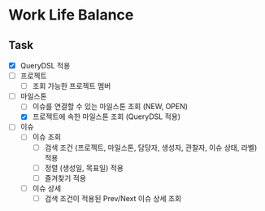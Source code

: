 # Work Life Balance

## Task

- [x] QueryDSL 적용
- [ ] 프로젝트
  - [ ] 조회 가능한 프로젝트 멤버
- [ ] 마일스톤
  - [ ] 이슈를 연결할 수 있는 마일스톤 조회 (NEW, OPEN)
  - [x] 프로젝트에 속한 마일스톤 조회 (QueryDSL 적용)
- [ ] 이슈
  - [ ] 이슈 조회
    - [ ] 검색 조건 (프로젝트, 마일스톤, 담당자, 생성자, 관찰자, 이슈 상태, 라벨) 적용
    - [ ] 정렬 (생성일, 목표일) 적용
    - [ ] 즐겨찾기 적용
  - [ ] 이슈 상세
    - [ ] 검색 조건이 적용된 Prev/Next 이슈 상세 조회

[jhipster homepage and latest documentation]: https://www.jhipster.tech
[jhipster 6.8.0 archive]: https://www.jhipster.tech/documentation-archive/v6.8.0
[using jhipster in development]: https://www.jhipster.tech/documentation-archive/v6.8.0/development/
[using docker and docker-compose]: https://www.jhipster.tech/documentation-archive/v6.8.0/docker-compose
[using jhipster in production]: https://www.jhipster.tech/documentation-archive/v6.8.0/production/
[running tests page]: https://www.jhipster.tech/documentation-archive/v6.8.0/running-tests/
[code quality page]: https://www.jhipster.tech/documentation-archive/v6.8.0/code-quality/
[setting up continuous integration]: https://www.jhipster.tech/documentation-archive/v6.8.0/setting-up-ci/
[node.js]: https://nodejs.org/
[yarn]: https://yarnpkg.org/
[webpack]: https://webpack.github.io/
[angular cli]: https://cli.angular.io/
[browsersync]: https://www.browsersync.io/
[jest]: https://facebook.github.io/jest/
[jasmine]: https://jasmine.github.io/2.0/introduction.html
[protractor]: https://angular.github.io/protractor/
[leaflet]: https://leafletjs.com/
[definitelytyped]: https://definitelytyped.org/
[openapi-generator]: https://openapi-generator.tech
[swagger-editor]: https://editor.swagger.io
[doing api-first development]: https://www.jhipster.tech/documentation-archive/v6.8.0/doing-api-first-development/
